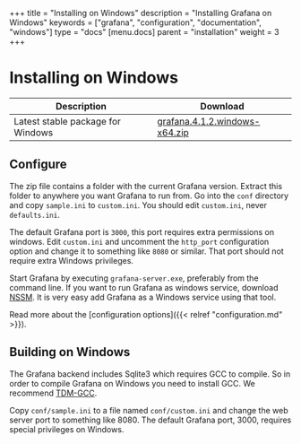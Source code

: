 +++
title = "Installing on Windows"
description = "Installing Grafana on Windows"
keywords = ["grafana", "configuration", "documentation", "windows"]
type = "docs"
[menu.docs]
parent = "installation"
weight = 3
+++


# Installing on Windows

Description | Download
------------ | -------------
Latest stable package for Windows | [grafana.4.1.2.windows-x64.zip](https://grafanarel.s3.amazonaws.com/builds/grafana-4.1.2.windows-x64.zip)

## Configure

The zip file contains a folder with the current Grafana version. Extract
this folder to anywhere you want Grafana to run from.  Go into the
`conf` directory and copy `sample.ini` to `custom.ini`. You should edit
`custom.ini`, never `defaults.ini`.

The default Grafana port is `3000`, this port requires extra permissions
on windows. Edit `custom.ini` and uncomment the `http_port`
configuration option and change it to something like `8080` or similar.
That port should not require extra Windows privileges.

Start Grafana by executing `grafana-server.exe`, preferably from the
command line. If you want to run Grafana as windows service, download
[NSSM](https://nssm.cc/). It is very easy add Grafana as a Windows
service using that tool.

Read more about the [configuration options]({{< relref "configuration.md" >}}).

## Building on Windows

The Grafana backend includes Sqlite3 which requires GCC to compile. So
in order to compile Grafana on Windows you need to install GCC. We
recommend [TDM-GCC](http://tdm-gcc.tdragon.net/download).

Copy `conf/sample.ini` to a file named `conf/custom.ini` and change the
web server port to something like 8080. The default Grafana port, 3000,
requires special privileges on Windows.

